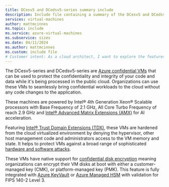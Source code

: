 ```yaml
---
title: DCesv5 and DCedsv5-series summary include
description: Include file containing a summary of the DCesv5 and DCedsv5-series size family.
services: virtual-machines
author: mattmcinnes
ms.topic: include
ms.service: azure-virtual-machines
ms.subservice: sizes
ms.date: 04/11/2024
ms.author: mattmcinnes
ms.custom: include file
# Customer intent: As a cloud architect, I want to explore the features and capabilities of DCesv5 and DCedsv5-series virtual machines, so that I can assess their suitability for running confidential workloads securely in the public cloud without requiring code changes.
---
```

The DCesv5-series and DCedsv5-series are [Azure confidential VMs](../../../../confidential-computing/confidential-vm-overview.md) that can be used to protect the confidentiality and integrity of your code and data while it's being processed in the public cloud. Organizations can use these VMs to seamlessly bring confidential workloads to the cloud without any code changes to the application. 

These machines are powered by Intel® 4th Generation Xeon® Scalable processors with Base Frequency of 2.1 GHz, All Core Turbo Frequency of reach 2.9 GHz and [Intel® Advanced Matrix Extensions (AMX)](https://www.intel.com/content/www/us/en/products/docs/accelerator-engines/advanced-matrix-extensions/overview.html) for AI acceleration. 

Featuring [Intel® Trust Domain Extensions (TDX)](https://www.intel.com/content/www/us/en/developer/tools/trust-domain-extensions/overview.html), these VMs are hardened from the cloud virtualized environment by denying the hypervisor, other host management code and administrators access to the VM memory and state. It helps to protect VMs against a broad range of sophisticated [hardware and software attacks](https://www.intel.com/content/www/us/en/developer/articles/technical/intel-trust-domain-extensions.html). 

These VMs have native support for [confidential disk encryption](../../../disk-encryption-overview.md) meaning organizations can encrypt their VM disks at boot with either a customer-managed key (CMK), or platform-managed key (PMK). This feature is fully integrated with [Azure KeyVault](/azure/key-vault/general/overview) or [Azure Managed HSM](../../../../key-vault/managed-hsm/overview.md) with validation for FIPS 140-2 Level 3. 
